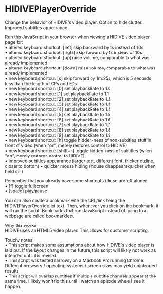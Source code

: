 # HIDIVEPlayerOverride
Change the behavior of HIDIVE's video player. Option to hide clutter. Improved subtitles appearance.  
  
Run this JavaScript in your browser when viewing a HIDIVE video player page for:  
• altered keyboard shortcut: [left] skip backward by 1s instead of 10s  
• altered keyboard shortcut: [right] skip forward by 1s instead of 10s  
• altered keyboard shortcut: [up] raise volume, comparable to what was already implemented  
• altered keyboard shortcut: [down] raise volume, comparable to what was already implemented  
• new keyboard shortcut: [s] skip forward by 1m:25s, which is 5 seconds less than the length of OPs and EDs  
• new keyboard shortcut: [0] set playbackRate to 1.0  
• new keyboard shortcut: [1] set playbackRate to 1.1  
• new keyboard shortcut: [2] set playbackRate to 1.2  
• new keyboard shortcut: [3] set playbackRate to 1.3  
• new keyboard shortcut: [4] set playbackRate to 1.4  
• new keyboard shortcut: [5] set playbackRate to 1.5  
• new keyboard shortcut: [6] set playbackRate to 1.6  
• new keyboard shortcut: [7] set playbackRate to 1.7  
• new keyboard shortcut: [8] set playbackRate to 1.8  
• new keyboard shortcut: [9] set playbackRate to 1.9  
• new keyboard shortcut: [h] toggle hidden-ness of non-subtitles stuff in front of video (when "on", merely restores control to HIDIVE)  
• new keyboard shortcut: [shift+h] toggle hidden-ness of subtitles (when "on", merely restores control to HIDIVE)  
• improved subtitles appearance (larger text, different font, thicker outline, closer to bottom)
• quicker mouse hiding (mouse disappears quicker when held still)  
  
Remember that you already have some shortcuts (these are left alone):  
• [f] toggle fullscreen  
• [space] play/pause  
  
You can also create a bookmark with the URL/link being the HIDIVEPlayerOverride.txt text. Then, whenever you click on the bookmark, it will run the script. Bookmarks that run JavaScript instead of going to a webpage are called bookmarklets.  
  
Why this works  
HIDIVE uses an HTML5 video player. This allows for customer scripting.  
  
Touchy notes:  
• This script makes some assumptions about how HIDIVE's video player is laid out. If the layout changes in the future, this script will likely not work as intended until it is revised.  
• This script was tested narrowly on a Macbook Pro running Chrome. Different browsers / operating systems / screen sizes may yield unintended results.  
• This script will overlap subtitles if multiple subtitle channels appear at the same time. I likely won't fix this until I watch an episode where I see it happen.  